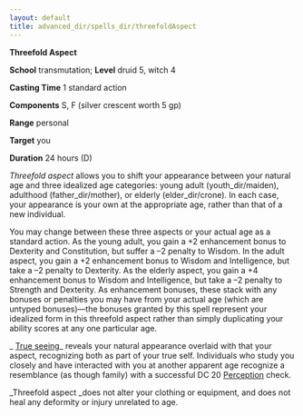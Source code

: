 ```yaml
---
layout: default
title: advanced_dir/spells_dir/threefoldAspect
---
```

 **Threefold Aspect**

**School** transmutation; **Level** druid 5, witch 4

**Casting Time** 1 standard action

**Components** S, F (silver crescent worth 5 gp)

**Range** personal

**Target** you

**Duration** 24 hours (D)

_Threefold aspect_ allows you to shift your appearance between your natural age and three idealized age categories: young adult (youth_dir/maiden), adulthood (father_dir/mother), or elderly (elder_dir/crone). In each case, your appearance is your own at the appropriate age, rather than that of a new individual.

You may change between these three aspects or your actual age as a standard action. As the young adult, you gain a +2 enhancement bonus to Dexterity and Constitution, but suffer a –2 penalty to Wisdom. In the adult aspect, you gain a +2 enhancement bonus to Wisdom and Intelligence, but take a –2 penalty to Dexterity. As the elderly aspect, you gain a +4 enhancement bonus to Wisdom and Intelligence, but take a –2 penalty to Strength and Dexterity. As enhancement bonuses, these stack with any bonuses or penalties you may have from your actual age (which are untyped bonuses)—the bonuses granted by this spell represent your idealized form in this threefold aspect rather than simply duplicating your ability scores at any one particular age.

_ [True seeing](../../../spells_dir/trueSeeing#_true-seeing)_ reveals your natural appearance overlaid with that your aspect, recognizing both as part of your true self. Individuals who study you closely and have interacted with you at another apparent age recognize a resemblance (as though family) with a successful DC 20 [Perception](../../../skills_dir/perception#_perception) check.

_Threefold aspect _does not alter your clothing or equipment, and does not heal any deformity or injury unrelated to age.

